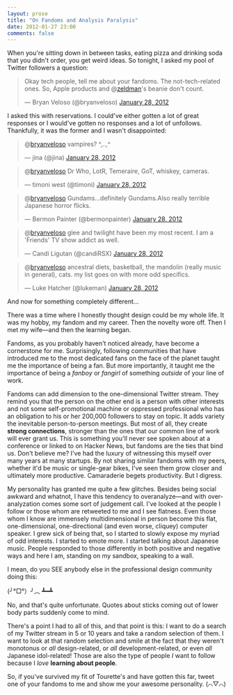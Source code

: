 ```yaml
---
layout: prose
title: "On Fandoms and Analysis Paralysis"
date: 2012-01-27 23:00
comments: false
---
```

<script src="//platform.twitter.com/widgets.js" charset="utf-8"></script>

When you're sitting down in between tasks, eating pizza and drinking soda that you didn't order, you get weird ideas. So tonight, I asked my pool of Twitter followers a question:

<blockquote class="twitter-tweet"><p>Okay tech people, tell me about your fandoms. The not-tech-related ones. So, Apple products and @<a href="https://twitter.com/zeldman">zeldman</a>'s beanie don't count.</p>&mdash; Bryan Veloso (@bryanveloso) <a href="https://twitter.com/bryanveloso/status/163155853178974208" data-datetime="2012-01-28T07:06:01+00:00">January 28, 2012</a></blockquote>

I asked this with reservations. I could've either gotten a lot of great responses or I would've gotten no responses and a lot of unfollows. Thankfully, it was the former and I wasn't disappointed:

<blockquote class="twitter-tweet" data-conversation="none"><p>@<a href="https://twitter.com/bryanveloso">bryanveloso</a> vampires? ^,..,^</p>&mdash; jina (@jina) <a href="https://twitter.com/jina/status/163157067702607872" data-datetime="2012-01-28T07:10:50+00:00">January 28, 2012</a></blockquote>

<blockquote class="twitter-tweet" data-conversation="none"><p>@<a href="https://twitter.com/bryanveloso">bryanveloso</a> Dr Who, LotR, Temeraire, GoT, whiskey, cameras.</p>&mdash; timoni west (@timoni) <a href="https://twitter.com/timoni/status/163157821158981632" data-datetime="2012-01-28T07:13:50+00:00">January 28, 2012</a></blockquote>

<blockquote class="twitter-tweet" data-conversation="none"><p>@<a href="https://twitter.com/bryanveloso">bryanveloso</a> Gundams…definitely Gundams.Also really terrible Japanese horror flicks.</p>&mdash; Bermon Painter (@bermonpainter) <a href="https://twitter.com/bermonpainter/status/163158605309292544" data-datetime="2012-01-28T07:16:57+00:00">January 28, 2012</a></blockquote>

<blockquote class="twitter-tweet" data-conversation="none"><p>@<a href="https://twitter.com/bryanveloso">bryanveloso</a> glee and twilight have been my most recent. I am a 'Friends' TV show addict as well.</p>&mdash; Candi Ligutan (@candiRSX) <a href="https://twitter.com/candiRSX/status/163159163952824320" data-datetime="2012-01-28T07:19:10+00:00">January 28, 2012</a></blockquote>

<blockquote class="twitter-tweet" data-conversation="none"><p>@<a href="https://twitter.com/bryanveloso">bryanveloso</a> ancestral diets, basketball, the mandolin (really music in general), cats. my list goes on with more odd specifics.</p>&mdash; Luke Hatcher (@lukeman) <a href="https://twitter.com/lukeman/status/163162828713377794" data-datetime="2012-01-28T07:33:44+00:00">January 28, 2012</a></blockquote>

And now for something completely different...

There was a time where I honestly thought design could be my whole life. It was my hobby, my fandom and my career. Then the novelty wore off. Then I met my wife—and then the learning began.

Fandoms, as you probably haven't noticed already, have become a cornerstone for me. Surprisingly, following communities that have introduced me to the most dedicated fans on the face of the planet taught me the importance of being a fan. But more importantly, it taught me the importance of being a _fanboy_ or _fangirl_ of something _outside_ of your line of work.

Fandoms can add dimension to the one-dimensional Twitter stream. They remind you that the person on the other end is a person with other interests and not some self-promotional machine or oppressed professional who has an obligation to his or her 200,000 followers to stay on topic. It adds variety the inevitable person-to-person meetings. But most of all, they create **strong connections**, stronger than the ones that our common line of work will ever grant us. This is something you'll never see spoken about at a conference or linked to on Hacker News, but fandoms are the ties that bind us. Don't believe me? I've had the luxury of witnessing this myself over many years at many startups. By not sharing similar fandoms with my peers, whether it'd be music or single-gear bikes, I've seen them grow closer and ultimately more productive. Camaraderie begets productivity. But I digress.

My personality has granted me quite a few glitches. Besides being social awkward and whatnot, I have this tendency to overanalyze—and with over-analyzation comes some sort of judgement call. I've looked at the people I follow or those whom are retweeted to me and I see flatness. Even those whom I know are immensely multidimensional in person become this flat, one-dimensional, one-directional (and even worse, cliquey) computer speaker. I grew sick of being that, so I started to slowly expose my myriad of odd interests. I started to emote more. I started talking about Japanese music. People responded to those differently in both positive and negative ways and here I am, standing on my sandbox, speaking to a wall.

I mean, do you SEE anybody else in the professional design community doing this:

(╯°□°）╯︵ ┻━┻

No, and that's quite unfortunate. Quotes about sticks coming out of lower body parts suddenly come to mind.

There's a point I had to all of this, and that point is this: I want to do a search of my Twitter stream in 5 or 10 years and take a random selection of them. I want to look at that random selection and smile at the fact that they weren't monotonus or _all_ design-related, or _all_ development-related, or even _all_ Japanese idol-related! Those are also the type of people _I_ want to follow because I _love_ **learning about people**.

So, if you've survived my fit of Tourette's and have gotten this far, tweet one of your fandoms to me and show me your awesome personality. (⌒▽⌒)
